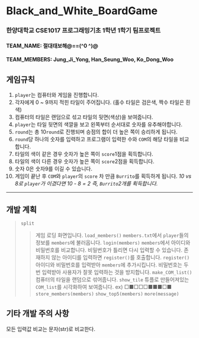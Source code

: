 # Black_and_White_BoardGame
### 한양대학교 CSE1017 프로그래밍기초 1학년 1학기 팀프로젝트
#### TEAM_NAME: 절대태보해@==(^0 ^)@
#### TEAM_MEMBERS: Jung_Ji_Yong, Han_Seung_Woo, Ko_Dong_Woo
## 게임규칙

1. `player`는 컴퓨터와 게임을 진행합니다.
2. 각자에게 0 ~ 9까지 적힌 타일이 주어집니다. (홀수 타일은 검은색, 짝수 타일은 흰색)
3. 컴퓨터의 타일은 랜덤으로 섞고 타일의 뒷면(색상)을 보여줍니다. 
4. `player`는 타일 뒷면의 색깔을 보고 왼쪽부터 순서대로 숫자를 유추해야합니다. 
5. `round`는 총 10`round`로 진행되며 승점의 합이 더 높은 쪽이 승리하게 됩니다.
6. `round`당 하나의 숫자를 입력하고 프로그램이 입력한 수와 `COM`의 해당 타일을 비교합니다.
7. 타일의 색이 같은 경우 숫자가 높은 쪽이 `score`1점을 획득합니다.
8. 타일의 색이 다른 경우 숫자가 높은 쪽이 `score`2점을 획득합니다.
9. 숫자 0은 숫자9를 이길 수 있습니다.
10. 게임이 끝난 후 `COM`와 `player`의 `score` 차 만큼 `Burrito`를 획득하게 됩니다.
*10 vs 8로 `player`가 이겼다면 10 - 8 = 2 즉, `Burrito`2개를 획득합니다.*
***
## 개발 계획
>`split`
>   >게임 로딩 화면입니다.
>`load_members()`
>   >`members.txt`에서 `player`들의 정보를 `members`에 불러옵니다.
>`login(members)`
>   >`members`에서 아이디와 비밀번호를 비교합니다.
>   >비밀번호가 틀리면 다시 입력할 수 있습니다.
>   >존재하지 않는 아이디를 입력하면 `register()`를 호출합니다.
>`register()`
>   >아이디와 비밀번호를 입력받아 `members`에 추가시킵니다.
>   >비밀번호는 두번 입력받아 사용자가 잘못 입력하는 것을 방지합니다.
>`make_COM_list()`
>   >컴퓨터의 타일을 랜덤으로 섞어줍니다.
>`show_tile`
>   >튜플로 만들어져있는 `COM_list`를 시각화하여 보여줍니다.
>   >ex) □■□□□■■■□■
`store_members(members)`
`show_top5(members)`
`more(message)`
## 기타 개발 주의 사항
모든 입력값 비교는 문자(str)로 비교한다.